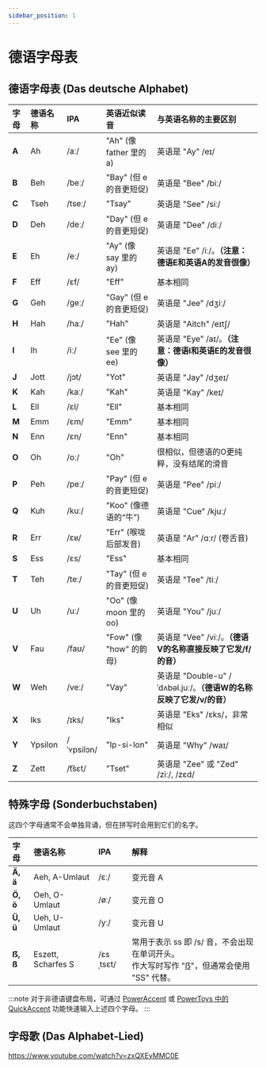 ```yaml
---
sidebar_position: 1
---
```


# 德语字母表

## 德语字母表 (Das deutsche Alphabet)

| 字母 | 德语名称 | IPA | 英语近似读音 | 与英语名称的主要区别 |
| :-- | :--- | :--- | :--- | :--- |
| **A** | Ah | /aː/ | "Ah" (像 father 里的 a) | 英语是 "Ay" /eɪ/ |
| **B** | Beh | /beː/ | "Bay" (但 e 的音更短促) | 英语是 "Bee" /biː/ |
| **C** | Tseh | /tseː/ | "Tsay" | 英语是 "See" /siː/ |
| **D** | Deh | /deː/ | "Day" (但 e 的音更短促) | 英语是 "Dee" /diː/ |
| **E** | Eh | /eː/ | "Ay" (像 say 里的 ay) | 英语是 "Ee" /iː/。**（注意：德语E和英语A的发音很像）** |
| **F** | Eff | /ɛf/ | "Eff" | 基本相同 |
| **G** | Geh | /geː/ | "Gay" (但 e 的音更短促) | 英语是 "Jee" /dʒiː/ |
| **H** | Hah | /haː/ | "Hah" | 英语是 "Aitch" /eɪtʃ/ |
| **I** | Ih | /iː/ | "Ee" (像 see 里的 ee) | 英语是 "Eye" /aɪ/。**（注意：德语I和英语E的发音很像）** |
| **J** | Jott | /jɔt/ | "Yot" | 英语是 "Jay" /dʒeɪ/ |
| **K** | Kah | /kaː/ | "Kah" | 英语是 "Kay" /keɪ/ |
| **L** | Ell | /ɛl/ | "Ell" | 基本相同 |
| **M** | Emm | /ɛm/ | "Emm" | 基本相同 |
| **N** | Enn | /ɛn/ | "Enn" | 基本相同 |
| **O** | Oh | /oː/ | "Oh" | 很相似，但德语的O更纯粹，没有结尾的滑音 |
| **P** | Peh | /peː/ | "Pay" (但 e 的音更短促) | 英语是 "Pee" /piː/ |
| **Q** | Kuh | /kuː/ | "Koo" (像德语的“牛”) | 英语是 "Cue" /kjuː/ |
| **R** | Err | /ɛʁ/ | "Err" (喉咙后部发音) | 英语是 "Ar" /ɑːr/ (卷舌音) |
| **S** | Ess | /ɛs/ | "Ess" | 基本相同 |
| **T** | Teh | /teː/ | "Tay" (但 e 的音更短促) | 英语是 "Tee" /tiː/ |
| **U** | Uh | /uː/ | "Oo" (像 moon 里的 oo) | 英语是 "You" /juː/ |
| **V** | Fau | /faʊ/ | "Fow" (像 "how" 的韵母) | 英语是 "Vee" /viː/。**（德语V的名称直接反映了它发/f/的音）** |
| **W** | Weh | /veː/ | "Vay" | 英语是 "Double-u" /ˈdʌbəl.juː/。**（德语W的名称反映了它发/v/的音）** |
| **X** | Iks | /ɪks/ | "Iks" | 英语是 "Eks" /ɛks/，非常相似 |
| **Y** | Ypsilon | /ˈʏpsilɔn/ | "Ip-si-lon" | 英语是 "Why" /waɪ/ |
| **Z** | Zett | /t͡sɛt/ | "Tset" | 英语是 "Zee" 或 "Zed" /ziː/, /zɛd/ |

## 特殊字母 (Sonderbuchstaben)

这四个字母通常不会单独背诵，但在拼写时会用到它们的名字。

| 字母 | 德语名称 | IPA | 解释 |
| :-- | :--- | :--- | :--- |
| **Ä, ä** | Aeh, A-Umlaut | /ɛː/ | 变元音 A |
| **Ö, ö** | Oeh, O-Umlaut | /øː/ | 变元音 O |
| **Ü, ü** | Ueh, U-Umlaut | /yː/ | 变元音 U |
| **ẞ, ß** | Eszett, Scharfes S | /ɛsˌtsɛt/ | 常用于表示 ss 即 /s/ 音，不会出现在单词开头。<br/>作大写时写作 "[ẞ](https://de.wikipedia.org/wiki/Gro%C3%9Fes_%C3%9F)"，但通常会使用 "SS" 代替。 |

:::note
对于非德语键盘布局，可通过 [PowerAccent](https://github.com/damienleroy/PowerAccent) 或 [PowerToys 中的 QuickAccent](https://learn.microsoft.com/en-us/windows/powertoys/quick-accent) 功能快速输入上述四个字母。
:::

## 字母歌 (Das Alphabet-Lied)

<AlphaTab file="alphatab/alphabetlied.mxl" />

https://www.youtube.com/watch?v=zxQXEyMMC0E
